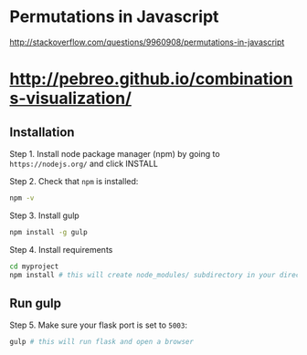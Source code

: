 
# Permutations in Javascript

http://stackoverflow.com/questions/9960908/permutations-in-javascript

# http://pebreo.github.io/combinations-visualization/

Installation
---------

Step 1. Install node package manager (npm) by going to `https://nodejs.org/` and click INSTALL

Step 2. Check that `npm` is installed:

```bash
npm -v
```

Step 3. Install gulp

```bash
npm install -g gulp

```

Step 4. Install requirements

```bash
cd myproject
npm install # this will create node_modules/ subdirectory in your directory
```

Run gulp 
------------------------------
Step 5. Make sure your flask port is set to `5003`:
```bash
gulp # this will run flask and open a browser
```

